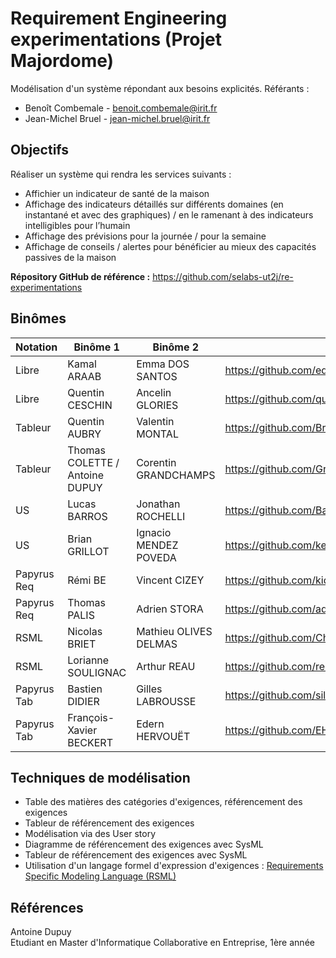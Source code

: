 # Requirement Engineering experimentations (Projet Majordome)

Modélisation d'un système répondant aux besoins explicités.
Référants :
- Benoît Combemale - benoit.combemale@irit.fr
- Jean-Michel Bruel - jean-michel.bruel@irit.fr

## Objectifs

Réaliser un système qui rendra les services suivants :
- Affichier un indicateur de santé de la maison
- Affichage des indicateurs détaillés sur différents domaines (en instantané et avec des graphiques) / en le ramenant à des indicateurs intelligibles pour l’humain
- Affichage des prévisions pour la journée / pour la semaine
- Affichage de conseils / alertes pour bénéficier au mieux des capacités passives de la maison

**Répository GitHub de référence :** https://github.com/selabs-ut2j/re-experimentations

## Binômes

| Notation | Binôme 1                | Binôme 2              | URL initiale (exigences) | URL finale (SysML complet)               |
|-------|-------------------------|-----------------------|-------------------------------------------------------------------------|--|
| Libre | Kamal ARAAB             | Emma DOS SANTOS       | https://github.com/edossantos241/RequirementEngineeringExperimentations |   https://github.com/edossantos241/re-experimentations.git  |
| Libre | Quentin CESCHIN         | Ancelin GLORIES       | https://github.com/quentinceschin123456/re-experimentations             |  https://github.com/Poofix/re-experimentations   |
| Tableur | Quentin AUBRY           | Valentin MONTAL       | https://github.com/Breahkd46/ingenierie_sys | https://github.com/Breahkd46/re-experimentations                            |     |
| Tableur | Thomas COLETTE / Antoine DUPUY  | Corentin GRANDCHAMPS  | https://github.com/GrandchampsCorentin/re-experimentations              |   https://github.com/DupuyAntoine/ingenierie_sys  |
| US | Lucas BARROS            | Jonathan ROCHELLI     | https://github.com/Barros-Lucas/Alfred_Requirement                      |  https://github.com/JonathanRochelli/TP_re-experimentation.git   | 
| US | Brian GRILLOT           | Ignacio MENDEZ POVEDA | https://github.com/kebabvegan/TP_re-experimentation                     |  https://github.com/briangrillot/Alfred_Requirement   |
| Papyrus Req | Rémi BE                 | Vincent CIZEY         | https://github.com/kideisui/be_cizey_re-experimentations.git   |https://github.com/kideisui/alfred         |     |
| Papyrus Req | Thomas PALIS            | Adrien STORA          | https://github.com/adrienstora/alfred                                   |https://github.com/adrienstora/be_cizey_re-experimentations.git     |
| RSML | Nicolas BRIET           | Mathieu OLIVES DELMAS | https://github.com/ChiliChunk/re-experimentations                       |  https://github.com/ChiliChunk/requirementAlfred   |
| RSML | Lorianne SOULIGNAC     | Arthur REAU           | https://github.com/reauarthur/requirementAlfred.git                     |   https://github.com/LorianneSoulignac/re-experimentations  |
| Papyrus Tab | Bastien DIDIER          | Gilles LABROUSSE      | https://github.com/silverspy/Sysml-table                                | https://github.com/silverspy/re-experimentations |
| Papyrus Tab | François-Xavier BECKERT | Edern HERVOUËT        | https://github.com/EHdyod/re-experimentations                           | https://github.com/EHdyod/Sysml-table.git    |

## Techniques de modélisation

- Table des matières des catégories d'exigences, référencement des exigences
- Tableur de référencement des exigences
- Modélisation via des User story
- Diagramme de référencement des exigences avec SysML
- Tableur de référencement des exigences avec SysML
- Utilisation d'un langage formel d'expression d'exigences : [Requirements Specific Modeling Language (RSML)](https://oatao.univ-toulouse.fr/22639/1/galinier_22639.pdf)

## Références

Antoine Dupuy  
Etudiant en Master d'Informatique Collaborative en Entreprise, 1ère année
